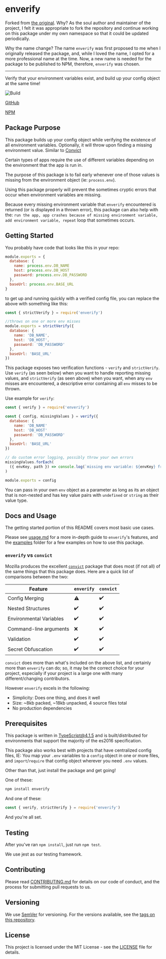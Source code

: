# enverify

Forked from [the original](https://github.com/pluralsight/env-verifier). Why? As the soul author and maintainer of the project, I felt it was appropriate to fork the repository and continue working on this package under my own namespace so that it could be updated periodically.

Why the name change? The name `enverify` was first proposed to me when I originally released the package, and, while I loved the name, I opted for a more professional name at the time. Now, a new name is needed for the package to be published to NPM, therefore, `enverify` was chosen.


-----


Verify that your environment variables exist, and build up your config object at the same time!

![Build](https://github.com/mattrcole/enverify/actions/workflows/test-and-release.yml/badge.svg?branch=master)

[GitHub](https://github.com/mattrcole/enverify)

[NPM](https://npmjs.com/package/enverify)

## Package Purpose

This package builds up your config object while verifying the existence of all environment variables. Optionally, it will throw upon finding a missing environment value. Similar to [Convict](https://github.com/mozilla/node-convict)

Certain types of apps require the use of different variables depending on the environment that the app is run in.

The purpose of this package is to fail early whenever one of those values is missing from the environment object (ie: `process.env`).

Using this package properly will prevent the sometimes cryptic errors that occur when environment variables are missing.

Because every missing environment variable that `enverify` encountered is returned (or is displayed in a thrown error), this package can also help with the: `run the app, app crashes because of missing environment variable, add environment variable, repeat` loop that sometimes occurs.

## Getting Started

You probably have code that looks like this in your repo:

```javascript
module.exports = {
  database: {
    name: process.env.DB_NAME
    host: process.env.DB_HOST
    password: process.env.DB_PASSWORD
  },
  baseUrl: process.env.BASE_URL
}
```

to get up and running quickly with a verified config file, you can replace the above with something like this:

```javascript
const { strictVerify } = require('enverify')

//throws on one or more env misses
module.exports = strictVerify({
  database: {
    name: 'DB_NAME',
    host: 'DB_HOST',
    password: 'DB_PASSWORD'
  },
  baseUrl: 'BASE_URL'
})
```

This package exposes two verification functions - `verify` and `strictVerify`. Use `verify` (as seen below) when you want to handle reporting missing values, and `strictVerify` (as seen above) when you want, when any `env` misses are encountered, a descriptive error containing all `env` misses to be thrown.

Use example for `verify`:

```javascript
const { verify } = require('enverify')

const { config, missingValues } = verify({
  database: {
    name: 'DB_NAME'
    host: 'DB_HOST'
    password: 'DB_PASSWORD'
  },
  baseUrl: 'BASE_URL'
})

// do custom error logging, possibly throw your own errors
missingValues.forEach(
  ({ envKey, path }) => console.log(`missing env variable: ${envKey} from config at path: ${path}`)
)

module.exports = config
```

You can pass in your own `env` object as a parameter as long as its an object that is non-nested and has key value pairs with `undefined` or `string` as their value type.

## Docs and Usage

The getting started portion of this README covers most basic use cases.

Please see [usage.md](docs/usage.md) for a more in-depth guide to `enverify`'s features, and the [examples](docs/examples/README.md) folder for a few examples on how to use this package.

### `enverify` vs `convict`

Mozilla produces the excellent [`convict`](https://github.com/mozilla/node-convict) package that does most (if not all) of the same things that this package does. Here are a quick list of comparisons between the two:

|Feature|`enverify`|`convict`|
|-|-|-|
| Config Merging | ⚠️ | ✔️ |
| Nested Structures | ✔️ | ✔️ |
| Environmental Variables | ✔️ | ✔️ |
| Command-line arguments | ❌ | ✔️ |
| Validation | ✔️ | ✔️ |
| Secret Obfuscation | ✔️ | ✔️ |

`convict` does more than what's included on the above list, and certainly more than `enverify` can do; so, it may be the correct choice for your project, especially if your project is a large one with many different/changing contributors.

However `enverify` excels in the following:

* Simplicity: Does one thing, and does it well
* Size: ~8kb packed, ~18kb unpacked, 4 source files total
* No production dependencies

## Prerequisites

This package is written in TypeScript@4.1.5 and is built/distributed for environments that support the majority of the es2016 specification.

This package also works best with projects that have centralized config files, IE: You map your `.env` variables to a `config` object in one or more files, and `import`/`require` that config object wherever you need `.env` values.

Other than that, just install the package and get going!

One of these:

```bash
npm install enverify
```

And one of these:

```javascript
const { verify, strictVerify } = require('enverify')
```

And you're all set.

## Testing

After you've ran `npm install`, just run `npm test`.

We use jest as our testing framework.

## Contributing

Please read [CONTRIBUTING.md](CONTRIBUTING.md) for details on our code of conduct, and the process for submitting pull requests to us.

## Versioning

We use [SemVer](http://semver.org/) for versioning. For the versions available, see the [tags on this repository](https://github.com/mattrcole/enverify/tags).

## License

This project is licensed under the MIT License - see the [LICENSE](LICENSE) file for details.
